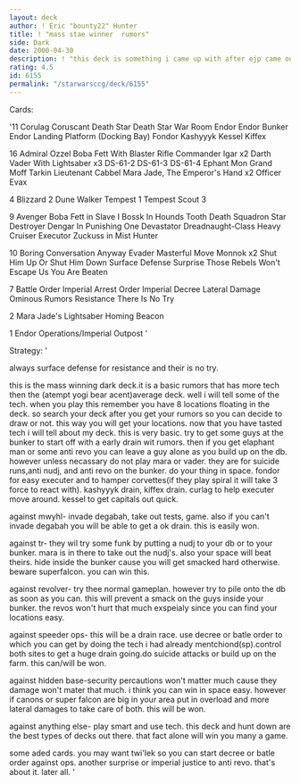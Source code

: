 ```yaml
---
layout: deck
author: ! Eric "bounty22" Hunter
title: ! "mass stae winner  rumors"
side: Dark
date: 2000-04-30
description: ! "this deck is something i came up with after ejp came out. my brother played it though cause i already had a deck."
rating: 4.5
id: 6155
permalink: "/starwarsccg/deck/6155"
---
```

Cards: 

'11
Corulag
Coruscant
Death Star
Death Star War Room
Endor
Endor Bunker
Endor Landing Platform (Docking Bay)
Fondor
Kashyyyk
Kessel
Kiffex

16
Admiral Ozzel
Boba Fett With Blaster Rifle
Commander Igar	x2
Darth Vader With Lightsaber  x3
DS-61-2
DS-61-3
DS-61-4
Ephant Mon
Grand Moff Tarkin
Lieutenant Cabbel
Mara Jade, The Emperor's Hand	x2
Officer Evax

4
Blizzard 2
Dune Walker
Tempest 1
Tempest Scout 3

9
Avenger
Boba Fett in Slave I
Bossk In Hounds Tooth
Death Squadron Star Destroyer
Dengar In Punishing One
Devastator
Dreadnaught-Class Heavy Cruiser
Executor
Zuckuss in Mist Hunter

10
Boring Conversation Anyway
Evader
Masterful Move
Monnok	x2
Shut Him Up Or Shut Him Down
Surface Defense
Surprise
Those Rebels Won't Escape Us
You Are Beaten

7
Battle Order
Imperial Arrest Order
Imperial Decree
Lateral Damage
Ominous Rumors
Resistance
There Is No Try

2
Mara Jade's Lightsaber
Homing Beacon

1
Endor Operations/Imperial Outpost
'

Strategy: '

always surface defense for resistance and their is no try.

this is the mass winning dark deck.it is a basic rumors that has more tech then the (atempt yogi bear acent)average deck. well i will tell some of the tech. when you play this remember you have 8 locations floating in the deck. so search your deck after you get your rumors so you can decide to draw or not. this way you will get your locations. now that you have tasted tech i will tell about my deck.
this is very basic. try to get some guys at the bunker to start off with a early drain wit rumors. then if you get elaphant man or some anti revo you can leave a guy alone as you build up on the db. however unless necassary do not play mara or vader. they are for suicide runs,anti nudj, and anti revo on the bunker. do your thing in space. fondor for easy executer and to hamper corvettes(if they play spiral it will take 3 force to react with). kashyyyk drain, kiffex drain. curlag to help executer move around. kessel to get capitals out quick.

against mwyhl- invade degabah, take out tests, game. also if you can't invade degabah you will be able to get a ok drain. this is easily won.

against tr- they wil try some funk by putting a nudj to your db or to your bunker. mara is in there to take out the nudj's. also your space will beat theirs. hide inside the bunker cause you will get smacked hard otherwise. beware superfalcon. you can win this.

against revolver- try thee normal gameplan. however try to pile onto the db as soon as you can. this will prevent a smack on the guys inside your bunker. the revos won't hurt that much exspeialy since you can find your locations easy.

against speeder ops- this will be a drain race. use decree or batle order to which you can get by doing the tech i had already mentchiond(sp).control both sites to get a huge drain going.do suicide attacks or build up on the farm. this can/will be won.

against hidden base-security percautions won't matter much cause they damage won't mater that much. i think you can win in space easy. however if canons or super falcon are big in your area put in overload and more lateral damages to take care of both. this will be won.

against anything else- play smart and use tech. this deck and hunt down are the best types of decks out there. that fact alone will win you many a game.

some aded cards. you may want twi'lek so you can start decree or batle order against ops. another surprise or imperial justice to anti revo. that's about it.
later all. '
